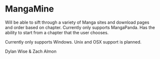 # MangaMine
Will be able to sift through a variety of Manga sites and download pages and order based on chapter. Currently 
only supports MangaPanda. Has the ability to start from a chapter that the user chooses. 

Currently only supports Windows. Unix and OSX support is planned.

Dylan Wise & Zach Almon
